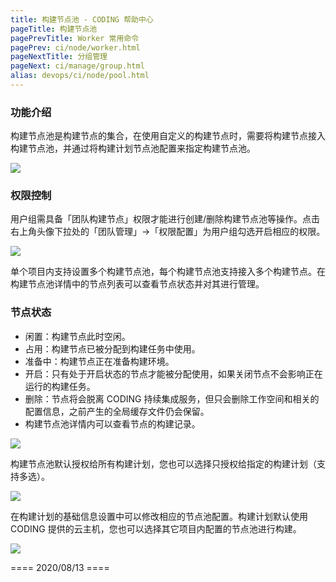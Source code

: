 ```yaml
---
title: 构建节点池 - CODING 帮助中心
pageTitle: 构建节点池
pagePrevTitle: Worker 常用命令
pagePrev: ci/node/worker.html
pageNextTitle: 分组管理
pageNext: ci/manage/group.html
alias: devops/ci/node/pool.html
---
```


### 功能介绍

构建节点池是构建节点的集合，在使用自定义的构建节点时，需要将构建节点接入构建节点池，并通过将构建计划节点池配置来指定构建节点池。

![](https://help-assets.codehub.cn/enterprise/20210915170500.png)

### 权限控制

用户组需具备「团队构建节点」权限才能进行创建/删除构建节点池等操作。点击右上角头像下拉处的「团队管理」→「权限配置」为用户组勾选开启相应的权限。

![](https://help-assets.codehub.cn/enterprise/20210915171405.png)

单个项目内支持设置多个构建节点池，每个构建节点池支持接入多个构建节点。在构建节点池详情中的节点列表可以查看节点状态并对其进行管理。

### 节点状态

-   闲置：构建节点此时空闲。
-   占用：构建节点已被分配到构建任务中使用。
-   准备中：构建节点正在准备构建环境。
-   开启：只有处于开启状态的节点才能被分配使用，如果关闭节点不会影响正在运行的构建任务。
-   删除：节点将会脱离 CODING 持续集成服务，但只会删除工作空间和相关的配置信息，之前产生的全局缓存文件仍会保留。
-   构建节点池详情内可以查看节点的构建记录。

![](https://help-assets.codehub.cn/enterprise/20200624153054.png)

构建节点池默认授权给所有构建计划，您也可以选择只授权给指定的构建计划（支持多选）。

![](https://help-assets.codehub.cn/enterprise/20200624153211.png)

在构建计划的基础信息设置中可以修改相应的节点池配置。构建计划默认使用 CODING 提供的云主机，您也可以选择其它项目内配置的节点池进行构建。

![](https://help-assets.codehub.cn/enterprise/20200624153449.png)

==== 2020/08/13 ====
